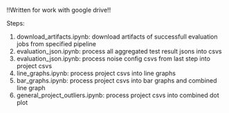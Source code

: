 !!Written for work with google drive!!

Steps:
1. download_artifacts.ipynb: download artifacts of successfull evaluation jobs from specified pipeline
2. evaluation_json.ipynb: process all aggregated test result jsons into csvs
3. evaluation_json.ipynb: process noise config csvs from last step into project csvs
4. line_graphs.ipynb: process project csvs into line graphs
5. bar_graphs.ipynb: process project csvs into bar graphs and combined line graph
6. general_project_outliers.ipynb: process project csvs into combined dot plot